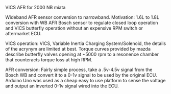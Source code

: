 VICS AFR for 2000 NB miata

Wideband AFR sensor conversion to narrowband. 
Motivation:
1.6L to 1.8L conversion with WB AFR Bosch sensor to regulate closed loop operation and VICS butterfly operation without an expensive RPM switch or aftermarket ECU.

VICS operation:
VICS, Variable Inertia Charging System/Solenoid, the details of the acrynym are limited at best. Torque curves provided by mazda describe butterfly valves opening at ~5000 rpm to a resonence chamber that counteracts torque loss at high RPM.


AFR conversion:
Fairly simple process, take a .5v-4.5v signal from the Bosch WB and convert it to a 0-1v signal to be used by the original ECU. 
Arduino Uno was used as a cheap easy to use platform to sense the voltage and output an inverted 0-1v signal wired into the ECU. 

